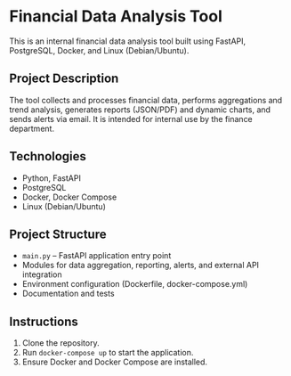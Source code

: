 # Financial Data Analysis Tool

This is an internal financial data analysis tool built using FastAPI, PostgreSQL, Docker, and Linux (Debian/Ubuntu).

## Project Description
The tool collects and processes financial data, performs aggregations and trend analysis, generates reports (JSON/PDF) and dynamic charts, and sends alerts via email. It is intended for internal use by the finance department.

## Technologies
- Python, FastAPI
- PostgreSQL
- Docker, Docker Compose
- Linux (Debian/Ubuntu)

## Project Structure
- `main.py` – FastAPI application entry point
- Modules for data aggregation, reporting, alerts, and external API integration
- Environment configuration (Dockerfile, docker-compose.yml)
- Documentation and tests

## Instructions
1. Clone the repository.
2. Run `docker-compose up` to start the application.
3. Ensure Docker and Docker Compose are installed.
